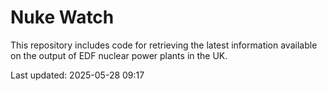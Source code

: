 # Nuke Watch

This repository includes code for retrieving the latest information available on the output of EDF nuclear power plants in the UK.

Last updated: 2025-05-28 09:17